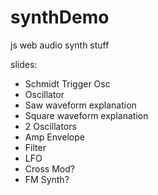 # synthDemo
js web audio synth stuff

slides:

- Schmidt Trigger Osc
- Oscillator
- Saw waveform explanation
- Square waveform explanation
- 2 Oscillators
- Amp Envelope
- Filter
- LFO
- Cross Mod?
- FM Synth?
